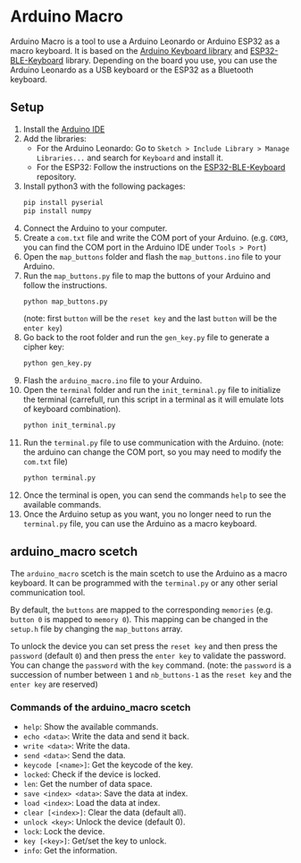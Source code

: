 # Arduino Macro
Arduino Macro is a tool to use a Arduino Leonardo or Arduino ESP32 as a macro keyboard.
It is based on the [Arduino Keyboard library](https://www.arduino.cc/reference/en/language/functions/usb/keyboard/) and [ESP32-BLE-Keyboard](https://github.com/T-vK/ESP32-BLE-Keyboard) library.
Depending on the board you use, you can use the Arduino Leonardo as a USB keyboard or the ESP32 as a Bluetooth keyboard.

## Setup
1. Install the [Arduino IDE](https://www.arduino.cc/en/software)
2. Add the libraries:
    - For the Arduino Leonardo: Go to `Sketch > Include Library > Manage Libraries...` and search for `Keyboard` and install it.
    - For the ESP32: Follow the instructions on the [ESP32-BLE-Keyboard](https://github.com/T-vK/ESP32-BLE-Keyboard/blob/master/README.md) repository.
3. Install python3 with the following packages:
    ```bash
    pip install pyserial
    pip install numpy
    ```
4. Connect the Arduino to your computer.
5. Create a `com.txt` file and write the COM port of your Arduino. (e.g. `COM3`, you can find the COM port in the Arduino IDE under `Tools > Port`)
6. Open the `map_buttons` folder and flash the `map_buttons.ino` file to your Arduino.
7. Run the `map_buttons.py` file to map the buttons of your Arduino and follow the instructions.
    ```bash
    python map_buttons.py
    ```
    (note: first `button` will be the `reset key` and the last `button` will be the `enter key`)
8. Go back to the root folder and run the `gen_key.py` file to generate a cipher key:
    ```bash
    python gen_key.py
    ```
9. Flash the `arduino_macro.ino` file to your Arduino.
10. Open the `terminal` folder and run the `init_terminal.py` file to initialize the terminal (carrefull, run this script in a terminal as it will emulate lots of keyboard combination).
    ```bash
    python init_terminal.py
    ```
11. Run the `terminal.py` file to use communication with the Arduino. (note: the arduino can change the COM port, so you may need to modify the `com.txt` file)
    ```bash
    python terminal.py
    ```
12. Once the terminal is open, you can send the commands `help` to see the available commands.
13. Once the Arduino setup as you want, you no longer need to run the `terminal.py` file, you can use the Arduino as a macro keyboard.


## arduino_macro scetch
The `arduino_macro` scetch is the main scetch to use the Arduino as a macro keyboard.
It can be programmed with the `terminal.py` or any other serial communication tool.

By default, the `buttons` are mapped to the corresponding `memories` (e.g. `button 0` is mapped to `memory 0`).
This mapping can be changed in the `setup.h` file by changing the `map_buttons` array.

To unlock the device you can set press the `reset key` and then press the `password` (default `0`) and then press the `enter key` to validate the password.
You can change the `password` with the `key` command.
(note: the `password` is a succession of number between `1` and `nb_buttons-1` as the `reset key` and the `enter key` are reserved)

### Commands of the arduino_macro scetch
- `help`: Show the available commands.
- `echo <data>`: Write the data and send it back.
- `write <data>`: Write the data.
- `send <data>`: Send the data.
- `keycode [<name>]`: Get the keycode of the key.
- `locked`: Check if the device is locked.
- `len`: Get the number of data space.
- `save <index> <data>`: Save the data at index.
- `load <index>`: Load the data at index.
- `clear [<index>]`: Clear the data (default all).
- `unlock <key>`: Unlock the device (default 0).
- `lock`: Lock the device.
- `key [<key>]`: Get/set the key to unlock.
- `info`: Get the information.